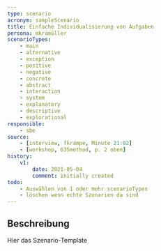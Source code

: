 ```yaml
---
type: scenario
acronym: sampleScenario
title: Einfache Individualisierung von Aufgaben
persona: mkramüller
scenarioTypes: 
    - main
    - alternative
    - exception
    - positive
    - negative
    - concrete
    - abstract
    - interaction
    - system
    - explanatory
    - descriptive
    - explorational 
responsible: 
    - sbe
source: 
    - [interview, fkrampe, Minute 21:02]
    - [workshop, 635method, p. 2 oben]
history:
    v1:
        date: 2021-05-04
        comment: initially created
todo: 
    - Auswählen von 1 oder mehr scenarioTypes
    - löschen wenn echte Szenarien da sind
---
```


## Beschreibung

Hier das Szenario-Template
